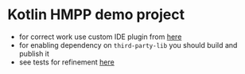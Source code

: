 # Kotlin HMPP demo project

- for correct work use custom IDE plugin from [here](https://teamcity.jetbrains.com/viewLog.html?buildId=2372226&buildTypeId=Kotlin_dev_AggregateBranch&tab=artifacts&branch_Kotlin_dev=__myBranchesProvider-myBranches__#)
- for enabling dependency on `third-party-lib` you should build and publish it
- see tests for refinement [here](https://github.com/JetBrains/kotlin/tree/rr/demiurg906/type-refinement-for-review/idea/testData/multiplatformTypeRefinement)
